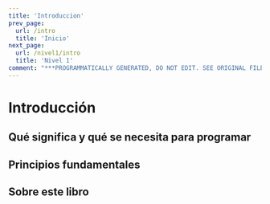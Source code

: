 ```yaml
---
title: 'Introduccion'
prev_page:
  url: /intro
  title: 'Inicio'
next_page:
  url: /nivel1/intro
  title: 'Nivel 1'
comment: "***PROGRAMMATICALLY GENERATED, DO NOT EDIT. SEE ORIGINAL FILES IN /content***"
---
```

# Introducción


## Qué significa y qué se necesita para programar

## Principios fundamentales

## Sobre este libro



